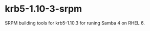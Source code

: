 krb5-1.10-3-srpm
================

SRPM building tools for krb5-1.10.3 for runing Samba 4 on RHEL 6.